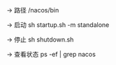 -> 路径
/nacos/bin

-> 启动
sh startup.sh -m standalone

-> 停止
sh shutdown.sh

-> 查看状态
ps -ef | grep nacos